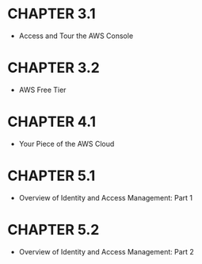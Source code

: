# CHAPTER 3.1
- Access and Tour the AWS Console

# CHAPTER 3.2
- AWS Free Tier

# CHAPTER 4.1
- Your Piece of the AWS Cloud

# CHAPTER 5.1
- Overview of Identity and Access Management: Part 1

# CHAPTER 5.2
- Overview of Identity and Access Management: Part 2